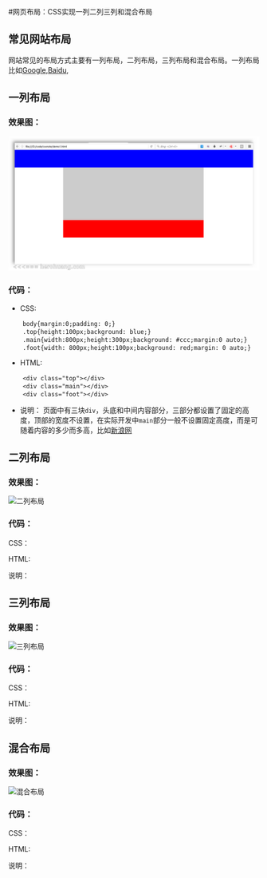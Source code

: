 #网页布局：CSS实现一列二列三列和混合布局

## 常见网站布局
网站常见的布局方式主要有一列布局，二列布局，三列布局和混合布局。一列布局比如[Google](www.google.com),[Baidu](www.baidu.com),

## 一列布局
### 效果图：
![一列布局](images/csslayout_1.png)
### 代码：
- CSS:
```
    body{margin:0;padding: 0;}
    .top{height:100px;background: blue;}
    .main{width:800px;height:300px;background: #ccc;margin:0 auto;}
    .foot{width: 800px;height:100px;background: red;margin: 0 auto;} 
```
- HTML:
```
    <div class="top"></div>
    <div class="main"></div>
    <div class="foot"></div>
```
- 说明：
页面中有三块`div`，头底和中间内容部分，三部分都设置了固定的高度，顶部的宽度不设置，在实际开发中`main`部分一般不设置固定高度，而是可随着内容的多少而多高，比如[新浪网](http://www.sina.com.cn/)

## 二列布局
### 效果图：
![二列布局]()
### 代码：
CSS：

HTML:

说明：

## 三列布局
### 效果图：
![三列布局]()
### 代码：
CSS：

HTML:

说明：

## 混合布局
### 效果图：
![混合布局]()
### 代码：
CSS：

HTML:

说明：

